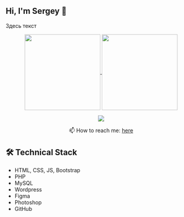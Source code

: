 ## Hi, I'm Sergey 👋
Здесь текст
<p align='center'>
<a href="https://github.com/Oxana-S/github-readme-stats">
  <img height=200 align="center" src="https://github-readme-stats.vercel.app/api?username=Oxana-S" />
</a>
<a href="https://github.com/Oxana-S/convoychat">
  <img height=200 align="center" src="https://github-readme-stats.vercel.app/api/top-langs?username=Oxana-S&layout=compact&langs_count=8&card_width=320" />
</a>
</p>

<p align='center'>
   <a href="https://t.me/OkShleyfman">
       <img src="https://img.shields.io/badge/Telegram-2CA5E0?style=for-the-badge&logo=telegram&logoColor=white"/>
   </a>
  </p>
<p align='center'>
📫 How to reach me: <a href='mailto:channel.my.honey@gmail.com'>here</a>
</p>

## 🛠 Technical Stack  
*   HTML, CSS, JS, Bootstrap
*   PHP
*   MySQL
*   Wordpress
*   Figma
*   Photoshop 
*   GitHub
